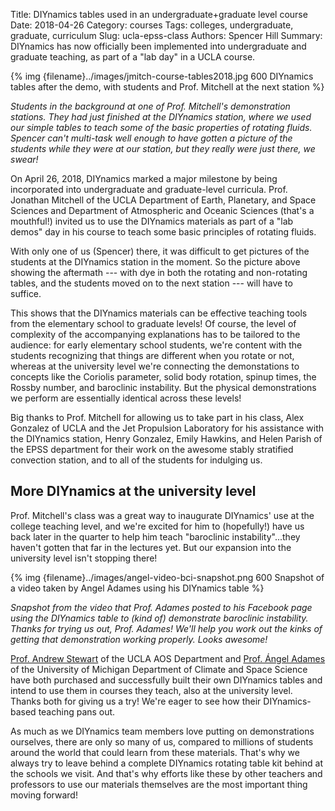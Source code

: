 Title: DIYnamics tables used in an undergraduate+graduate level course
Date: 2018-04-26
Category: courses
Tags: colleges, undergraduate, graduate, curriculum
Slug: ucla-epss-class
Authors: Spencer Hill
Summary: DIYnamics has now officially been implemented into undergraduate and graduate teaching, as part of a "lab day" in a UCLA course.

{% img {filename}../images/jmitch-course-tables2018.jpg 600 DIYnamics tables after the demo, with students and Prof. Mitchell at the next station %}

_Students in the background at one of Prof. Mitchell's demonstration
stations.  They had just finished at the DIYnamics station, where we
used our simple tables to teach some of the basic properties of
rotating fluids.  Spencer can't multi-task well enough to have gotten
a picture of the students while they were at our station, but they
really were just there, we swear!_

On April 26, 2018, DIYnamics marked a major milestone by being
incorporated into undergraduate and graduate-level curricula.
Prof. Jonathan Mitchell of the UCLA Department of Earth, Planetary,
and Space Sciences and Department of Atmospheric and Oceanic Sciences
(that's a mouthful!) invited us to use the DIYnamics materials as part
of a "lab demos" day in his course to teach some basic principles of
rotating fluids.

With only one of us (Spencer) there, it was difficult to get pictures
of the students at the DIYnamics station in the moment.  So the
picture above showing the aftermath --- with dye in both the rotating
and non-rotating tables, and the students moved on to the next station
--- will have to suffice.

This shows that the DIYnamics materials can be effective teaching
tools from the elementary school to graduate levels!  Of course, the
level of complexity of the accompanying explanations has to be
tailored to the audience: for early elementary school students, we're
content with the students recognizing that things are different when
you rotate or not, whereas at the university level we're connecting
the demonstations to concepts like the Coriolis parameter, solid body
rotation, spinup times, the Rossby number, and baroclinic instability.
But the physical demonstrations we perform are essentially identical
across these levels!

Big thanks to Prof. Mitchell for allowing us to take part in his
class, Alex Gonzalez of UCLA and the Jet Propulsion Laboratory for his
assistance with the DIYnamics station, Henry Gonzalez, Emily Hawkins,
and Helen Parish of the EPSS department for their work on the awesome
stably stratified convection station, and to all of the students for
indulging us.

## More DIYnamics at the university level

Prof. Mitchell's class was a great way to inaugurate DIYnamics' use at
the college teaching level, and we're excited for him to (hopefully!)
have us back later in the quarter to help him teach "baroclinic
instability"...they haven't gotten that far in the lectures yet.  But
our expansion into the university level isn't stopping there!

{% img {filename}../images/angel-video-bci-snapshot.png 600 Snapshot of a video taken by Angel Adames using his DIYnamics table %}

_Snapshot from the video that Prof. Adames posted to his Facebook page
using the DIYnamics table to (kind of) demonstrate baroclinic
instability.  Thanks for trying us out, Prof. Adames!  We'll help you
work out the kinks of getting that demonstration working properly.
Looks awesome!_

[Prof. Andrew Stewart](https://dept.atmos.ucla.edu/stewart) of the
UCLA AOS Department and [Prof. Ángel
Adames](http://clasp.engin.umich.edu/people/afadames) of the
University of Michigan Department of Climate and Space Science have
both purchased and successfully built their own DIYnamics tables and
intend to use them in courses they teach, also at the university
level.  Thanks both for giving us a try!  We're eager to see how their
DIYnamics-based teaching pans out.

As much as we DIYnamics team members love putting on demonstrations
ourselves, there are only so many of us, compared to millions of
students around the world that could learn from these materials.
That's why we always try to leave behind a complete DIYnamics rotating
table kit behind at the schools we visit.  And that's why efforts like
these by other teachers and professors to use our materials themselves
are the most important thing moving forward!
